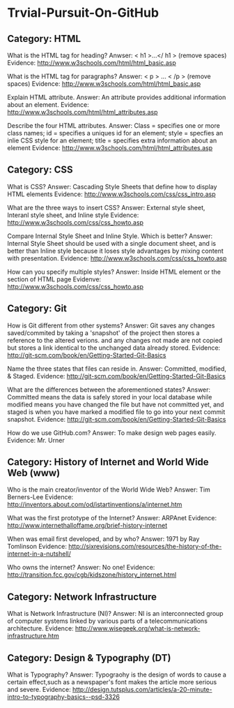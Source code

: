 Trvial-Pursuit-On-GitHub
========================
<h2>Category: HTML</h2>

What is the HTML tag for heading?
Anwser: < h1 >...</ h1 > (remove spaces)  
    Evidence: http://www.w3schools.com/html/html_basic.asp
  
What is the HTML tag for paragraphs?
Answer: < p > ... < /p > (remove spaces)
    Evidence: http://www.w3schools.com/html/html_basic.asp

Explain HTML attribute. 
Answer: An attribute provides additional information about an element.
Evidence: http://www.w3schools.com/html/html_attributes.asp

Describe the four HTML attributes.
Answer: Class = specifies one or more class names; id = specifies a uniques id for an element; style = specfies an inlie CSS style for an element; title = specifies extra information about an element
Evidence: http://www.w3schools.com/html/html_attributes.asp

<h2>Category: CSS</h2>

What is CSS?
Answer: Cascading Style Sheets that define how to display HTML elements
Evidence: http://www.w3schools.com/css/css_intro.asp

What are the three ways to insert CSS?
Answer: External style sheet, Interanl style sheet, and Inline style
Evidence: http://www.w3schools.com/css/css_howto.asp

Compare Internal Style Sheet and Inline Style. Which is better?
Answer: Internal Style Sheet should be used with a single document sheet, and is better than Inline style because it loses style advantages by mixing content with presentation.
Evidence: http://www.w3schools.com/css/css_howto.asp

How can you specify multiple styles?
Answer: Inside HTML element or the section of HTML page
Evidenve: http://www.w3schools.com/css/css_howto.asp

<h2>Category: Git</h2>

 How is Git different from other systems?
 Answer: Git saves any changes saved/commited by taking a 'snapshot' of the project then stores a reference to the altered verions. and any changes not made are not copied but stores a link identical to the unchanged data already stored.
 Evidence: http://git-scm.com/book/en/Getting-Started-Git-Basics
 
 Name the three states that files can reside in.
 Answer: Committed, modified, & Staged.
 Evidence: http://git-scm.com/book/en/Getting-Started-Git-Basics
 
 What are the differences between the aforementioned states?
 Answer: Committed means the data is safely stored in your local database while modified means you have changed the file but have not committed yet, and staged is when you have marked a modified file to go into your next commit snapshot.
 Evidence: http://git-scm.com/book/en/Getting-Started-Git-Basics
 
 How do we use GitHub.com?
 Answer: To make design web pages easily.
 Evidence: Mr. Urner

<h2>Category: History of Internet and World Wide Web (www)</h2>

Who is the main creator/inventor of the World Wide Web?
Answer: Tim Berners-Lee
Evidence: http://inventors.about.com/od/istartinventions/a/internet.htm

What was the first prototype of the Internet?
Answer: ARPAnet
Evidence: http://www.internethalloffame.org/brief-history-internet

When was email first developed, and by who?
Answer: 1971 by Ray Tomlinson
Evidence: http://sixrevisions.com/resources/the-history-of-the-internet-in-a-nutshell/

Who owns the internet?
Answer: No one!
Evidence: http://transition.fcc.gov/cgb/kidszone/history_internet.html

<h2>Category: Network Infrastructure</h2>

What is Network Infrastructure (NI)?
Answer: NI is an interconnected group of computer systems linked by various parts of a telecommunications architecture.
Evidence: http://www.wisegeek.org/what-is-network-infrastructure.htm

<h2>Category: Design & Typography (DT)</h2>

What is Typography?
Answer: Typograohy is the design of words to cause a certain effect,such as a newspaper's font makes the article more serious and severe.
Evidence: http://design.tutsplus.com/articles/a-20-minute-intro-to-typography-basics--psd-3326
